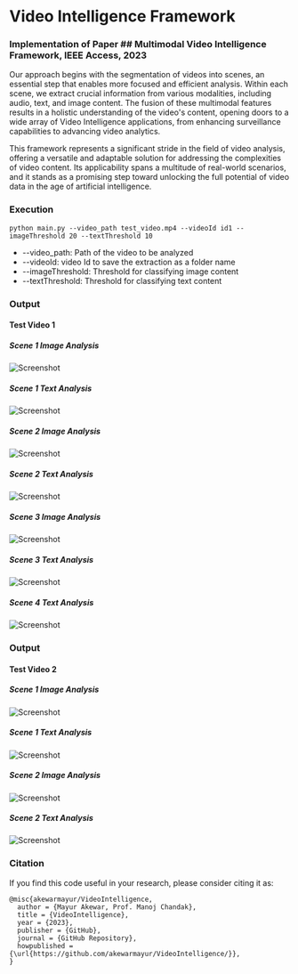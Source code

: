 # Video Intelligence Framework

### Implementation of Paper ## Multimodal Video Intelligence Framework, IEEE Access, 2023
Our approach begins with the segmentation of videos into scenes, an essential step that enables more focused and efficient analysis. Within each scene, we extract crucial information from various modalities, including audio, text, and image content. The fusion of these multimodal features results in a holistic understanding of the video's content, opening doors to a wide array of Video Intelligence applications, from enhancing surveillance capabilities to advancing video analytics.

This framework represents a significant stride in the field of video analysis, offering a versatile and adaptable solution for addressing the complexities of video content. Its applicability spans a multitude of real-world scenarios, and it stands as a promising step toward unlocking the full potential of video data in the age of artificial intelligence.

### Execution
```
python main.py --video_path test_video.mp4 --videoId id1 --imageThreshold 20 --textThreshold 10
```
* --video_path: Path of the video to be analyzed
* --videoId: video Id to save the extraction as a folder name
* --imageThreshold: Threshold for classifying image content
* --textThreshold: Threshold for classifying text content

### Output
#### Test Video 1
##### Scene 1 Image Analysis
![Screenshot](output/video1/scene1.png)
##### Scene 1 Text Analysis
![Screenshot](output/video1/texts1.png)

##### Scene 2 Image Analysis
![Screenshot](output/video1/scene2.png)
##### Scene 2 Text Analysis
![Screenshot](output/video1/texts2.png)

##### Scene 3 Image Analysis
![Screenshot](output/video1/scene3.png)
##### Scene 3 Text Analysis
![Screenshot](output/video1/texts3.png)

##### Scene 4 Text Analysis
![Screenshot](output/video1/texts4.png)


### Output
#### Test Video 2
##### Scene 1 Image Analysis
![Screenshot](output/video2/v2scene1.png)
##### Scene 1 Text Analysis
![Screenshot](output/video2/v1t1.png)

##### Scene 2 Image Analysis
![Screenshot](output/video2/v2scene2.png)
##### Scene 2 Text Analysis
![Screenshot](output/video2/v1t2.png)

### Citation
If you find this code useful in your research, please consider citing it as:
```
@misc{akewarmayur/VideoIntelligence,
  author = {Mayur Akewar, Prof. Manoj Chandak},
  title = {VideoIntelligence},
  year = {2023},
  publisher = {GitHub},
  journal = {GitHub Repository},
  howpublished = {\url{https://github.com/akewarmayur/VideoIntelligence/}},
}
```

